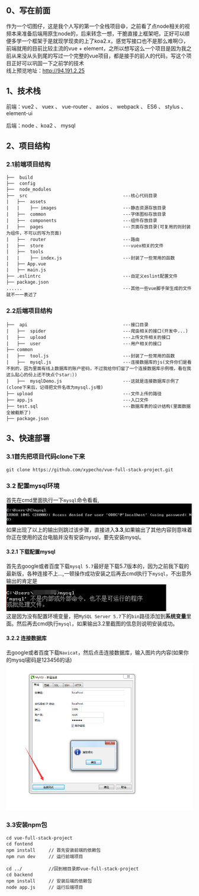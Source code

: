 ## 0、写在前面
作为一个切图仔，这是我个人写的第一个全栈项目:smile:，之前看了点node相关的视频本来准备后端用原生node的，后来转念一想，干脆直接上框架吧，正好可以顺便多学一个框架于是就现学现卖的上了koa2.x，感觉写接口也不是那么难啊:smirk:，前端就用的目前比较主流的vue + element，之所以想写这么一个项目是因为我之前从来没从头到尾的写过一个完整的vue项目，都是接手的前人的代码，写这个项目正好可以巩固一下之前学的技术  
线上预览地址：http://94.191.2.25

## 1、技术栈
前端：vue2 、 vuex 、 vue-router 、 axios 、 webpack 、 ES6 、 stylus 、 element-ui


后端：node 、koa2 、 mysql

## 2、项目结构

### 2.1前端项目结构


```
├──  build                               
├──  config                              
├──  node_modules                          
├──  src                                    ---核心代码目录
|   ├──  assets                            
|   |    ├── images                         ---静态资源存放目录
|   ├──  common                             ---字体图标存放目录
|   ├──  components                         ---组件存放目录
|   ├──  pages                              ---页面存放目录(可复用的则封装为组件，不可以的写为页面)
|   ├──  router                             ---路由
|   ├──  store                              ---vuex相关的文件
|   ├──  tools                              
|   |    ├── index.js                       ---封装了一些常用的函数
|   ├── App.vue                           
|   ├── main.js                          
├── .eslintrc                               ---自定义eslint配置文件
├── package.json     
......                                      ---其他一些vue脚手架生成的文件就不一一表述了
```

### 2.2后端项目结构

```                       
├──  api                                    ---接口目录
|   ├──  spider                             ---爬虫相关的接口(开发中...)
|   ├──  upload                             ---上传文件相关的接口
|   ├──  user                               ---用户相关的接口                 
├── common                                  
|   ├──  tool.js                            ---封装了一些常用的函数
|   ├──  mysql.js                           ---连接数据库的js(文件你们是看不到的，因为里面有线上数据库的账户密码，不过我给你们留了一个连接数据库示例哦，看在我这么贴心的份上还不快点个star:）)
|   ├──  mysqlDemo.js                       ---这就是连接数据库示例了(clone下来后，记得把文件名改为mysql.js哦)
├── upload                                  ---文件上传的路径
├── app.js                                  ---入口文件
├── test.sql                                ---数据库表的设计结构(里面数据全被截断了)
├── package.json                                
```

## 3、快速部署


### 3.1首先把项目代码clone下来
```
git clone https://github.com/xypecho/vue-full-stack-project.git
```


### 3.2 配置mysql环境
首先在cmd里面执行一下`mysql`命令看看,
![mysql](./screenShort/TIM截图20181030155127.png)  
如果出现了以上的输出则跳过该步骤，直接进入**3.3**,如果输出了其他内容则意味着你正在使用的这台电脑并没有安装mysql，要先安装mysql。

#### 3.2.1 下载配置mysql
首先去google或者百度下载`mysql 5.7`最好是下载5.7版本的，因为之前我下载的最新版，各种连接不上...,一顿操作成功安装之后再去cmd执行下`mysql`，不出意外输出的肯定是  
![errorImg](./screenShort/TIM截图20181030161839.png)  
这是因为没有配置环境变量，把`MySQL Server 5.7`下的`bin`路径添加到**系统变量**里面。然后再去cmd执行`mysql`，如果输出3.2里截图的信息则说明安装成功。


#### 3.2.2 连接数据库
去google或者百度下载`Navicat`，然后点击连接数据库，输入图片内内容(如果你的mysql密码是123456的话)  
![navicat](./screenShort/TIM截图20181030162503.png)


### 3.3安装npm包
```
cd vue-full-stack-project
cd fontend
npm install     // 首先安装前端的依赖包
npm run dev     // 运行前端项目

cd ../          //回到根目录即vue-full-stack-project
cd backend
npm install     // 安装后端的依赖包
node app.js     // 运行后端项目
```